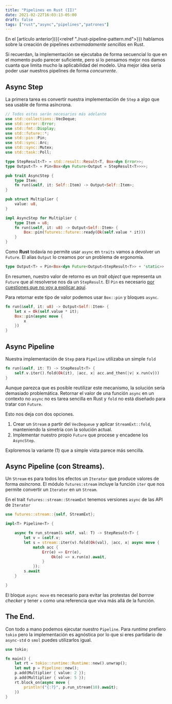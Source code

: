 ```yaml
---
title: "Pipelines en Rust (II)"
date: 2021-02-22T16:03:13-05:00
draft: false
tags: ["rust","async","pipelines","patrones"]
---
```


En el [artículo anterior]({{<relref "./rust-pipeline-pattern.md">}})
hablamos sobre la creación de pipelines _extremadamente sencillas_ en
Rust.

Si recuerdan, la implementación se ejecutaba de forma secuencial lo
que en el momento pudo parecer suficiente, pero si lo pensamos mejor
nos damos cuanta que limita mucho la aplicabilidad del modelo. Una
mejor idea sería poder usar nuestros pipelines de forma _concurrente_.


## Async Step

La primera tarea es convertir nuestra implementación de `Step` a algo
que sea usable de forma asíncrona.

```rust
// Todos estos serán necesarios más adelante
use std::collections::VecDeque;
use std::error::Error;
use std::fmt::Display;
use std::future::*;
use std::pin::Pin;
use std::sync::Arc;
use std::sync::Mutex;
use std::task::Poll;

type StepResult<T> = std::result::Result<T, Box<dyn Error>>;
type Output<T> = Pin<Box<dyn Future<Output = StepResult<T>>>>;

pub trait AsyncStep {
    type Item;
    fn run(&self, it: Self::Item) -> Output<Self::Item>;
}

pub struct Multiplier {
    value: u8,
}

impl AsyncStep for Multiplier {
    type Item = u8;
    fn run(&self, it: u8) -> Output<Self::Item> {
		Box::pin(futures::future::ready(Ok(self.value * it)))
    }
}
```

Como **Rust** todavía no permite usar `async` en `traits` vamos a
devolver un `Future`. El alias `Output` lo creamos por un problema de
ergonomía.

```rust
type Output<T> = Pin<Box<dyn Future<Output=StepResult<T>> + 'static>>
```

En resumen, nuestro valor de retorno es un _trait object_ que
representa un `Future` que al resolverse nos da un `StepResult`. El
`Pin` es necesario [por cuestiones que no voy a explicar
aquí](https://rust-lang.github.io/async-book/04_pinning/01_chapter.html).


Para retornar este tipo de valor podemos usar `Box::pin` y bloques
`async`.

```rust
fn run(&self, it: u8) -> Output<Self::Item> {
	let x = Ok(self.value * it);
	Box::pin(async move {
		x
	})
}
```

## Async Pipeline

Nuestra implementación de `Step` para `Pipeline` utilizaba un simple
`fold`

```rust
fn run(&self, it: T) -> StepResult<T> {
	self.v.iter().fold(Ok(it), |acc, x| acc.and_then(|v| x.run(v)))
}
```

Aunque parezca que es posible reutilizar este mecanismo, la solución
sería demasiado problemática. Retornar el valor de una función `async`
en un contexto no `async` no es tarea sencilla en Rust y `fold` no
está diseñado para tratar con `Future`.

Esto nos deja con dos opciones.

1. Crear un `Stream` a partir del `VecDequeue` y aplicar
`StreamExt::fold`, manteniendo la simetría con la solución actual.
2. Implementar nuestro propio `Future` que procese y encadene los
   `AsyncStep`.

Exploremos la variante (1) que a simple vista parece más sencilla.

## Async Pipeline (con Streams).

Un `Stream` es para todos los efectos un `Iterator` que produce
valores de forma *asíncrona*. El módulo `futures:stream` incluye la
función `iter` que nos permite convertir un `Iterator` en un `Stream`.

En el trait `futures::stream::StreamExt` tenemos versiones `async` de
las API de `Iterator`

```rust
use futures::stream::{self, StreamExt};

impl<T> Pipeline<T> {

	async fn run_stream(& self, val: T) -> StepResult<T> {
		let v = &self.v;
		let s = stream::iter(v).fold(Ok(val), |acc, x| async move {
			match acc {
				Err(e) => Err(e),
					Ok(o) => x.run(o).await,
				}
			});
		s.await
	}

}
```

El bloque `async move` es necesario para evitar las protestas del
*borrow checker* y tener `x` como una referencia que viva más allá de
la función.

## The End.

Con todo a mano podemos ejecutar nuestro `Pipeline`. Para *runtime*
prefiero `tokio` pero la implementación es agnóstica por lo que si
eres partidario de `async-std` o `smol` puedes utilizarlos igual.

```rust
use tokio;

fn main() {
    let rt = tokio::runtime::Runtime::new().unwrap();
	let mut p = Pipeline::new();
	p.add(Multiplier { value: 2 });
    p.add(Multiplier { value: 5 });
    rt.block_on(async move {
        println!("{:?}", p.run_stream(10).await);
    })
}
```
